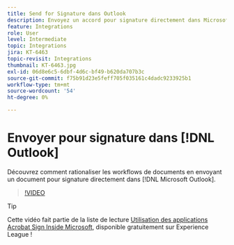 ```yaml
---
title: Send for Signature dans Outlook
description: Envoyez un accord pour signature directement dans Microsoft Outlook
feature: Integrations
role: User
level: Intermediate
topic: Integrations
jira: KT-6463
topic-revisit: Integrations
thumbnail: KT-6463.jpg
exl-id: 06d8e6c5-6dbf-4d6c-bf49-b620da707b3c
source-git-commit: f75b91d23e5feff705f035161c4dadc9233925b1
workflow-type: tm+mt
source-wordcount: '54'
ht-degree: 0%

---
```


# Envoyer pour signature dans [!DNL Outlook]

Découvrez comment rationaliser les workflows de documents en envoyant un document pour signature directement dans [!DNL Microsoft Outlook].

>[!VIDEO](https://video.tv.adobe.com/v/37839?quality=12&learn=on&hidetitle=true)

>[!TIP]
>
>Cette vidéo fait partie de la liste de lecture [Utilisation des applications Acrobat Sign Inside Microsoft](https://experienceleague.adobe.com/en/playlists/acrobat-sign-integrate-microsoft-apps), disponible gratuitement sur Experience League !

